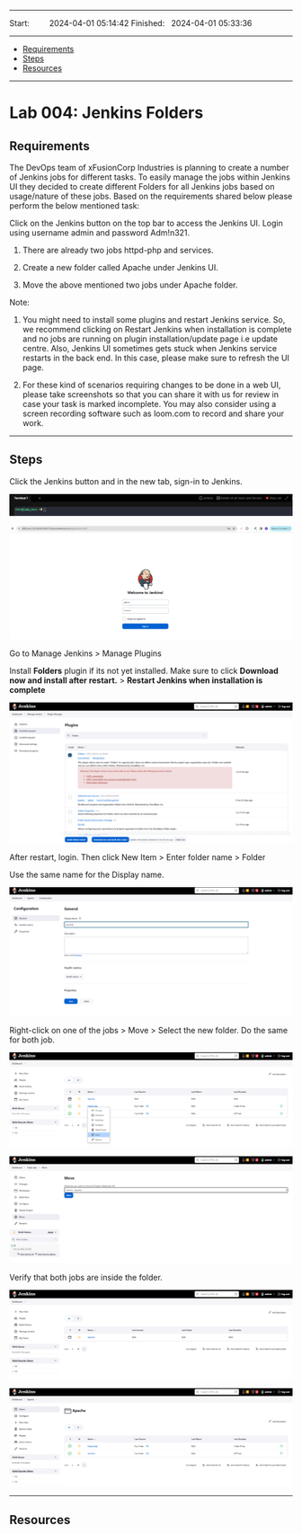 
------------------------------

Start: &nbsp;&nbsp;&nbsp;&nbsp;&nbsp;&nbsp;&nbsp;&nbsp;2024-04-01 05:14:42
Finished: &nbsp;&nbsp;2024-04-01 05:33:36

------------------------------

- [Requirements](#requirements)
- [Steps](#steps)
- [Resources](#resources)

------------------------------

# Lab 004: Jenkins Folders

## Requirements

The DevOps team of xFusionCorp Industries is planning to create a number of Jenkins jobs for different tasks. To easily manage the jobs within Jenkins UI they decided to create different Folders for all Jenkins jobs based on usage/nature of these jobs. Based on the requirements shared below please perform the below mentioned task:

Click on the Jenkins button on the top bar to access the Jenkins UI. Login using username admin and password Adm!n321.

1. There are already two jobs httpd-php and services.

2. Create a new folder called Apache under Jenkins UI.

3. Move the above mentioned two jobs under Apache folder.

Note:

1. You might need to install some plugins and restart Jenkins service. So, we recommend clicking on Restart Jenkins when installation is complete and no jobs are running on plugin installation/update page i.e update centre. Also, Jenkins UI sometimes gets stuck when Jenkins service restarts in the back end. In this case, please make sure to refresh the UI page.

2. For these kind of scenarios requiring changes to be done in a web UI, please take screenshots so that you can share it with us for review in case your task is marked incomplete. You may also consider using a screen recording software such as loom.com to record and share your work.

------------------------------

## Steps

Click the Jenkins button and in the new tab, sign-in to Jenkins.

![](../../Images/lab002-jenkins-jenkins-plugins.png)

![](../../Images/lab002-jenkins-new-tab-signin.png)

Go to Manage Jenkins > Manage Plugins 

Install **Folders** plugin if its not yet installed.
Make sure to click **Download now and install after restart.** > **Restart Jenkins when installation is complete**

![](../../Images/lab004-jenkins-download-folders-plugins-now.png)

After restart, login. Then click New Item > Enter folder name > Folder

Use the same name for the Display name.

![](../../Images/lab004-jenkins-createdolers-apache.png)

Right-click on one of the jobs > Move > Select the new folder.
Do the same for both job.

![](../../Images/lab004-jenkins-move-existing-jobs-to-new-folder.png)

![](../../Images/lab004-jenkins-move-one-job-first-to-new-folder.png)

Verify that both jobs are inside the folder.

![](../../Images/lab004-jenkins-verify-no-other-job.png)

![](../../Images/lab004-jenkins-verify-both-job-inside-new-folder.png)

------------------------------

## Resources